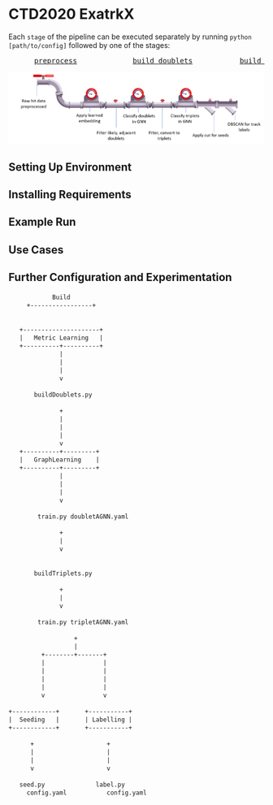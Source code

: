# CTD2020 ExatrkX

Each `stage` of the pipeline can be executed separately by running `python [path/to/config]` followed by one of the stages:

<pre>
      <a href="MetricLearning/src/preprocess_with_dir" title="Preprocessing function">preprocess</a>             <a href="MetricLearning/src/metric_learning_adjacent" title="Doublet building function">build_doublets</a>           <a href="GraphLearning/src/" title="Triplet building function">build_triplets</a>                 <a href="Seeding/src" title="Seeding function function">seed</a>          <a href="Labelling" title="Labelling function">label</a>
</pre>

![](docs/pipeline.png)

## Setting Up Environment

## Installing Requirements

## Example Run

## Use Cases

## Further Configuration and Experimentation

```
            Build
     +-----------------+


   +---------------------+
   |   Metric Learning   |
   +----------+----------+
              |
              |
              |
              v

       buildDoublets.py

              +
              |
              |
              |
              v
   +----------+---------+
   |   GraphLearning    |
   +----------+---------+
              |
              |
              |
              v

        train.py doubletAGNN.yaml

              +
              |
              v


       buildTriplets.py

              +
              |
              v

        train.py tripletAGNN.yaml

                  +
                  |
         +--------+-------+
         |                |
         |                |
         |                |
         |                |
         v                v

+------------+       +-----------+
|  Seeding   |       | Labelling |
+------------+       +-----------+

      +                    +
      |                    |
      |                    |
      v                    v

   seed.py              label.py
     config.yaml           config.yaml

```

